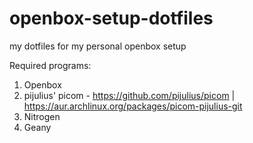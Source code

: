 # openbox-setup-dotfiles
my dotfiles for my personal openbox setup

Required programs:
1. Openbox
2. pijulius' picom - https://github.com/pijulius/picom | https://aur.archlinux.org/packages/picom-pijulius-git
3. Nitrogen
4. Geany

